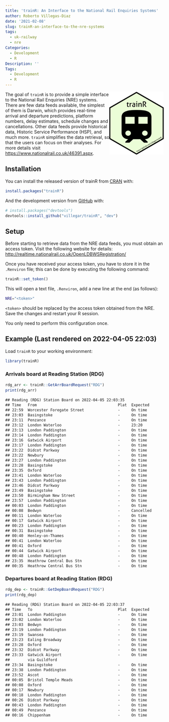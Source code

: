 ```yaml
---
title: 'trainR: An Interface to the National Rail Enquiries Systems'
author: Roberto Villegas-Diaz
date: '2021-02-08'
slug: trainR-an-interface-to-the-nre-systems
tags:
  - uk-railway
  - nre
Categories:
  - Development
  - R
Description: ''
Tags:
  - Development
  - R
---
```


<img src="https://raw.githubusercontent.com/villegar/trainR/main/inst/images/logo.png" alt="logo" align="right" height=200px/>

The goal of `trainR` is to provide a simple interface to the 
National Rail Enquiries (NRE) systems. There are few data feeds 
available, the simplest of them is Darwin, which provides real-time 
arrival and departure predictions, platform numbers, delay estimates, 
schedule changes and cancellations. Other data feeds provide historical 
data, Historic Service Performance (HSP), and much more. `trainR` 
simplifies the data retrieval, so that the users can focus on their 
analyses. For more details visit 
https://www.nationalrail.co.uk/46391.aspx.

## Installation

You can install the released version of trainR from [CRAN](https://CRAN.R-project.org) with:

``` r
install.packages("trainR")
```

And the development version from [GitHub](https://github.com/) with:

``` r
# install.packages("devtools")
devtools::install_github("villegar/trainR", "dev")
```

## Setup
Before starting to retrieve data from the NRE data feeds, you must obtain an access token. 
Visit the following website for details: http://realtime.nationalrail.co.uk/OpenLDBWSRegistration/

Once you have received your access token, you have to store it in the `.Renviron` file; this can be 
done by executing the following command:


```r
trainR::set_token()
```

This will open a text file, `.Renviron`, add a new line at the end (as follows):

```bash
NRE="<token>"
```

`<token>` should be replaced by the access token obtained from the NRE. Save the changes and restart 
your R session.

You only need to perform this configuration once.

## Example (Last rendered on 2022-04-05 22:03)

Load `trainR` to your working environment:

```r
library(trainR)
```

### Arrivals board at Reading Station (RDG)


```r
rdg_arr <- trainR::GetArrBoardRequest("RDG")
print(rdg_arr)
```

```
## Reading (RDG) Station Board on 2022-04-05 22:03:35
## Time   From                                    Plat  Expected
## 22:59  Worcester Foregate Street               -     On time
## 23:03  Basingstoke                             -     On time
## 23:11  Penzance                                -     On time
## 23:12  London Waterloo                         -     23:20
## 23:13  London Paddington                       -     On time
## 23:14  London Paddington                       -     On time
## 23:16  Gatwick Airport                         -     On time
## 23:17  London Paddington                       -     On time
## 23:22  Didcot Parkway                          -     On time
## 23:22  Newbury                                 -     On time
## 23:27  London Paddington                       -     On time
## 23:28  Basingstoke                             -     On time
## 23:35  Oxford                                  -     On time
## 23:41  London Waterloo                         -     On time
## 23:43  London Paddington                       -     On time
## 23:46  Didcot Parkway                          -     On time
## 23:49  Basingstoke                             -     On time
## 23:50  Birmingham New Street                   -     On time
## 23:57  London Paddington                       -     On time
## 00:03  London Paddington                       -     On time
## 00:08  Bedwyn                                  -     Cancelled
## 00:11  London Waterloo                         -     On time
## 00:17  Gatwick Airport                         -     On time
## 00:23  London Paddington                       -     On time
## 00:31  Basingstoke                             -     On time
## 00:40  Henley-on-Thames                        -     On time
## 00:41  London Waterloo                         -     On time
## 00:41  Oxford                                  -     On time
## 00:44  Gatwick Airport                         -     On time
## 00:48  London Paddington                       -     On time
## 23:35  Heathrow Central Bus Stn                -     On time
## 00:35  Heathrow Central Bus Stn                -     On time
```

### Departures board at Reading Station (RDG)


```r
rdg_dep <- trainR::GetDepBoardRequest("RDG")
print(rdg_dep)
```

```
## Reading (RDG) Station Board on 2022-04-05 22:03:37
## Time   To                                      Plat  Expected
## 23:01  London Paddington                       -     On time
## 23:02  London Waterloo                         -     On time
## 23:03  Bedwyn                                  -     On time
## 23:19  London Paddington                       -     On time
## 23:19  Swansea                                 -     On time
## 23:23  Ealing Broadway                         -     On time
## 23:28  Oxford                                  -     On time
## 23:32  Didcot Parkway                          -     On time
## 23:33  Gatwick Airport                         -     On time
##        via Guildford                           
## 23:34  Basingstoke                             -     On time
## 23:38  London Paddington                       -     On time
## 23:52  Ascot                                   -     On time
## 00:05  Bristol Temple Meads                    -     On time
## 00:08  Oxford                                  -     On time
## 00:17  Newbury                                 -     On time
## 00:18  London Paddington                       -     On time
## 00:26  Didcot Parkway                          -     On time
## 00:43  London Paddington                       -     On time
## 00:49  Penzance                                -     On time
## 00:16  Chippenham                              -     On time
```
